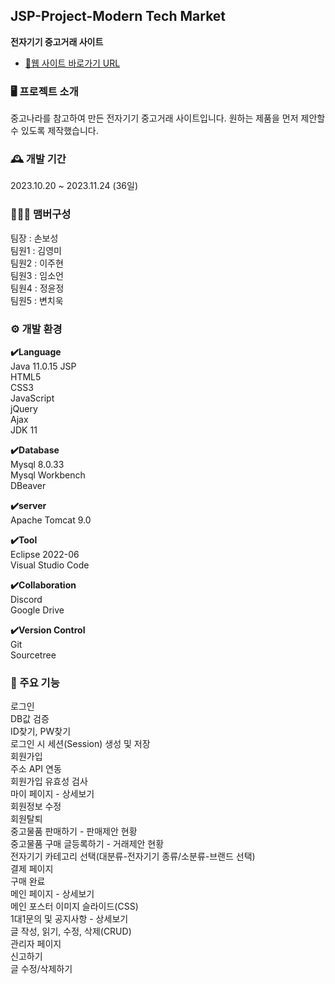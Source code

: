 ## JSP-Project-Modern Tech Market
**전자기기 중고거래 사이트**

- [🔗웹 사이트 바로가기 URL](http://c7d2307t1.itwillbs.com/trade/main/Main.com)<br>

### 🖥️ 프로젝트 소개
중고나라를 참고하여 만든 전자기기 중고거래 사이트입니다.
원하는 제품을 먼저 제안할 수 있도록 제작했습니다.


### 🕰️ 개발 기간
2023.10.20 ~ 2023.11.24 (36일)

### 🧑‍🤝‍🧑 맴버구성
팀장 : 손보성   
팀원1 : 김영미  
팀원2 : 이주현  
팀원3 : 임소언  
팀원4 : 정윤정  
팀원5 : 변치욱  

### ⚙️ 개발 환경
**✔️Language**  
Java 11.0.15 
JSP  
HTML5  
CSS3  
JavaScript  
jQuery  
Ajax  
JDK 11


**✔️Database**  
Mysql 8.0.33   
Mysql Workbench  
DBeaver  


**✔️server**  
Apache Tomcat 9.0


**✔️Tool**  
Eclipse 2022-06  
Visual Studio Code  


**✔️Collaboration**  
Discord  
Google Drive  


**✔️Version Control**  
Git  
Sourcetree  

### 📌 주요 기능
로그인  
DB값 검증  
ID찾기, PW찾기  
로그인 시 세션(Session) 생성 및 저장  
회원가입  
주소 API 연동  
회원가입 유효성 검사  
마이 페이지 - 상세보기  
회원정보 수정  
회원탈퇴  
중고물품 판매하기 - 판매제안 현황  
중고물품 구매 글등록하기 - 거래제안 현황  
전자기기 카테고리 선택(대분류-전자기기 종류/소분류-브랜드 선택)  
결제 페이지  
구매 완료  
메인 페이지 - 상세보기   
메인 포스터 이미지 슬라이드(CSS)  
1대1문의 및 공지사항 - 상세보기  
글 작성, 읽기, 수정, 삭제(CRUD)  
관리자 페이지  
신고하기  
글 수정/삭제하기  
